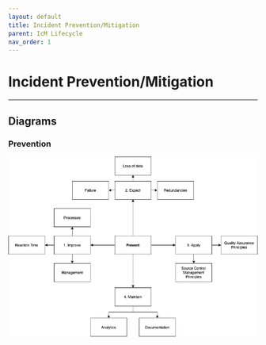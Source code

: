 ```yaml
---
layout: default
title: Incident Prevention/Mitigation
parent: IcM Lifecycle
nav_order: 1
---
```


# Incident Prevention/Mitigation

---

## Diagrams

### Prevention

![IcM Prevent](/img/diagrams/sfl-icm-Prevent.png)
